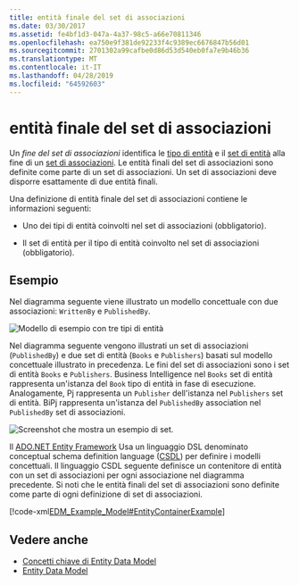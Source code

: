 ```yaml
---
title: entità finale del set di associazioni
ms.date: 03/30/2017
ms.assetid: fe4bf1d3-047a-4a37-98c5-a66e70811346
ms.openlocfilehash: ea750e9f381de92233f4c9389ec6676847b56d01
ms.sourcegitcommit: 2701302a99cafbe0d86d53d540eb0fa7e9b46b36
ms.translationtype: MT
ms.contentlocale: it-IT
ms.lasthandoff: 04/28/2019
ms.locfileid: "64592603"
---
```

# <a name="association-set-end"></a>entità finale del set di associazioni
Un *fine del set di associazioni* identifica le [tipo di entità](../../../../docs/framework/data/adonet/entity-type.md) e il [set di entità](../../../../docs/framework/data/adonet/entity-set.md) alla fine di un [set di associazioni](../../../../docs/framework/data/adonet/association-set.md). Le entità finali del set di associazioni sono definite come parte di un set di associazioni. Un set di associazioni deve disporre esattamente di due entità finali.  
  
 Una definizione di entità finale del set di associazioni contiene le informazioni seguenti:  
  
- Uno dei tipi di entità coinvolti nel set di associazioni (obbligatorio).  
  
- Il set di entità per il tipo di entità coinvolto nel set di associazioni (obbligatorio).  
  
## <a name="example"></a>Esempio  
 Nel diagramma seguente viene illustrato un modello concettuale con due associazioni: `WrittenBy` e `PublishedBy`.  
  
 ![Modello di esempio con tre tipi di entità](./media/association-set-end/example-model-three-entity-types.gif)  
  
 Nel diagramma seguente vengono illustrati un set di associazioni (`PublishedBy`) e due set di entità (`Books` e `Publishers`) basati sul modello concettuale illustrato in precedenza. Le fini del set di associazioni sono i set di entità `Books` e `Publishers`. Business Intelligence nel `Books` set di entità rappresenta un'istanza del `Book` tipo di entità in fase di esecuzione. Analogamente, Pj rappresenta un `Publisher` dell'istanza nel `Publishers` set di entità. BiPj rappresenta un'istanza del `PublishedBy` association nel `PublishedBy` set di associazioni.  
  
 ![Screenshot che mostra un esempio di set.](./media/association-set-end/sets-example-association.gif)  
  
 Il [ADO.NET Entity Framework](../../../../docs/framework/data/adonet/ef/index.md) Usa un linguaggio DSL denominato conceptual schema definition language ([CSDL](../../../../docs/framework/data/adonet/ef/language-reference/csdl-specification.md)) per definire i modelli concettuali. Il linguaggio CSDL seguente definisce un contenitore di entità con un set di associazioni per ogni associazione nel diagramma precedente. Si noti che le entità finali del set di associazioni sono definite come parte di ogni definizione di set di associazioni.  
  
 [!code-xml[EDM_Example_Model#EntityContainerExample](../../../../samples/snippets/xml/VS_Snippets_Data/edm_example_model/xml/books.edmx#entitycontainerexample)]  
  
## <a name="see-also"></a>Vedere anche

- [Concetti chiave di Entity Data Model](../../../../docs/framework/data/adonet/entity-data-model-key-concepts.md)
- [Entity Data Model](../../../../docs/framework/data/adonet/entity-data-model.md)
